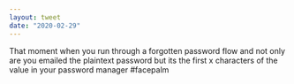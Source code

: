 ```yaml
---
layout: tweet
date: "2020-02-29"
---
```


That moment when you run through a forgotten password flow and not only are you emailed the plaintext password but its the first x characters of the value in your password manager #facepalm
